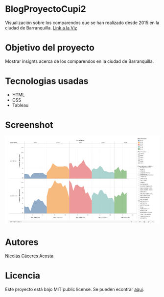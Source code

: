 # BlogProyectoCupi2
Visualización sobre los comparendos que se han realizado desde 2015 en la ciudad de Barranquilla.
[Link a la Viz](https://nacaceres.github.io/barranquilla_comparendos/)
# Objetivo del proyecto
Mostrar insights acerca de los comparendos en la ciudad de Barranquilla.
# Tecnologias usadas
* HTML
* CSS
* Tableau

# Screenshot
![Screenshot Pag Web](https://github.com/nacaceres/barranquilla_comparendos/blob/master/screenshot.png)
# Autores
[Nicolás Cáceres Acosta](https://github.com/nacaceres)   

# Licencia
Este proyecto está bajo MIT public license. Se pueden econtrar [aqui](https://github.com/nacaceres/barranquilla_comparendos/blob/master/LICENSE).
